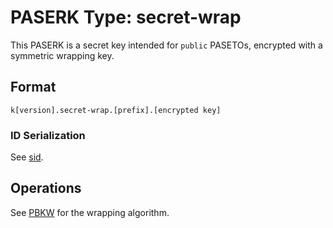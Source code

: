 # PASERK Type: secret-wrap

This PASERK is a secret key intended for `public` PASETOs, encrypted with a
symmetric wrapping key.

## Format

    k[version].secret-wrap.[prefix].[encrypted key]

### ID Serialization

See [sid](sid.md).

## Operations

See [PBKW](../operations/Wrap.md) for the wrapping algorithm.
